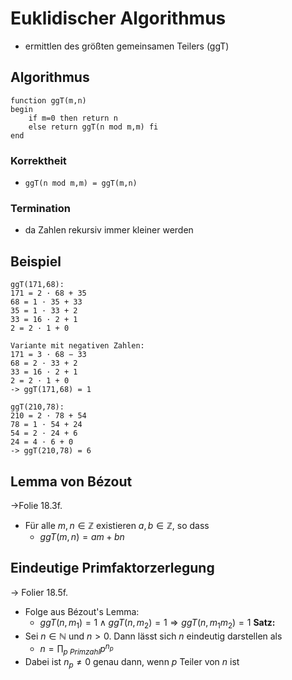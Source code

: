 # Euklidischer Algorithmus
- ermittlen des größten gemeinsamen Teilers (ggT)

## Algorithmus
```
function ggT(m,n)
begin
	if m=0 then return n
	else return ggT(n mod m,m) fi
end
```
### Korrektheit
- ``ggT(n mod m,m) = ggT(m,n)``
### Termination
- da Zahlen rekursiv immer kleiner werden

## Beispiel
```
ggT(171,68):
171 = 2 · 68 + 35  
68 = 1 · 35 + 33  
35 = 1 · 33 + 2  
33 = 16 · 2 + 1  
2 = 2 · 1 + 0

Variante mit negativen Zahlen:
171 = 3 · 68 − 33  
68 = 2 · 33 + 2  
33 = 16 · 2 + 1  
2 = 2 · 1 + 0
-> ggT(171,68) = 1

ggT(210,78):
210 = 2 · 78 + 54  
78 = 1 · 54 + 24  
54 = 2 · 24 + 6  
24 = 4 · 6 + 0
-> ggT(210,78) = 6
```

## Lemma von Bézout
->Folie 18.3f.
- Für alle $m,n \in \mathbb{Z}$ existieren $a,b \in \mathbb{Z}$, so dass
	- $ggT(m,n) = am+bn$

## Eindeutige Primfaktorzerlegung
-> Folier 18.5f.
- Folge aus Bézout's Lemma:
	- $ggT (n, m_1) = 1 ∧ ggT (n, m_2) = 1 ⇒ ggT (n, m_1m_2) = 1$
**Satz:**
- Sei $n \in \mathbb{N}$ und $n>0$. Dann lässt sich $n$ eindeutig darstellen als
	- $n = \prod_ {p \: Primzahl} p^{n_p}$
- Dabei ist $n_p \neq 0$ genau dann, wenn $p$ Teiler von $n$ ist

